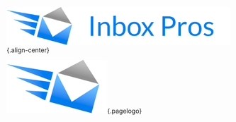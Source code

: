 <!-- TITLE: Welcome to the Inbox Pros Knowledge Base -->
<!-- SUBTITLE: Use the search function to find all your deliverabilities! -->

![Ibp](/uploads/ibp.png "Ibp"){.align-center}

![Ibp Logo](/uploads/ibp.logo.png "Ibp Logo"){.pagelogo}


